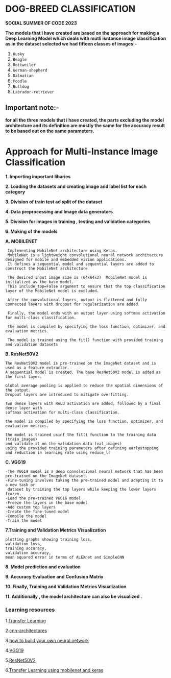 # DOG-BREED CLASSIFICATION


**SOCIAL SUMMER OF CODE 2023**

**The models that i have created are based on the approach for making a Deep Learning Model which deals with mutli isntance image classification as in the dataset selected we had fifteen classes of images:-**

1. `Husky`
2. `Beagle`
3. `Rottweiler`
4. `German-shepherd`
5. `Dalmatian`
6. `Poodle`
7. `Bulldog`
8. `Labrador-retriever`

## Important note:-

**for all the three models that i have created, the parts excluding the model architecture and its definition are mostly the same for the accuracy result to be based out on the same parameters.**

# Approach for Multi-Instance Image Classification

**1. Importing important libaries**

**2. Loading the datasets and creating image and label list for each category**

**3. Division of train test ad split of the dataset**

**4. Data preprocessing and Image data generators**

**5. Division for images in training , testing and validation categories**

**6. Making of the models**

**A. MOBILENET**

     Implementing MobileNet architecture using Keras.
     MobileNet is a lightweight convolutional neural network architecture designed for mobile and embedded vision applications.
     It defines a sequential model and sequential layers are added to construct the MobileNet architecture

     The desired input image size is (64x64x3)  MobileNet model is initialized as the base model.
     This include_top=False argument to ensure that the top classification layer of the MobileNet model is excluded.

     After the convolutional layers, output is flattened and fully connected layers with dropout for regularization are added

     Finally, the model ends with an output layer using softmax activation for multi-class classification.

     the model is compiled by specifying the loss function, optimizer, and evaluation metrics.

     The model is trained using the fit() function with provided training and validation datasets

**B. ResNet50V2**

    The ResNet50V2 model is pre-trained on the ImageNet dataset and is used as a feature extractor.
    A sequential model is created. The base ResNet50V2 model is added as the first layer.

    Global average pooling is applied to reduce the spatial dimensions of the output.
    Dropout layers are introduced to mitigate overfitting.

    Two dense layers with ReLU activation are added, followed by a final dense layer with
    softmax activation for multi-class classification.

    the model is compiled by specifying the loss function, optimizer, and evaluation metrics.

    the model is trained usinf the fit() function to the training data (train_images)
    and validate it on the validation data (val_images)
    using the provided training parameters after defining earlystopping and reduction in learning rate using reduce_lr

**C. VGG19**

    -The VGG19 model is a deep convolutional neural network that has been pre-trained on the ImageNet dataset.
    -Fine-tuning involves taking the pre-trained model and adapting it to a new task or
     dataset by training the top layers while keeping the lower layers frozen.
    -Load the pre-trained VGG16 model
    -Freeze the layers in the base model
    -Add custom top layers
    -Create the fine-tuned model
    -Compile the model
    -Train the model

**7.Training and Validation Metrics Visualization**

    plotting graphs showing training loss,
    validation loss,
    training accuracy,
    validation accuracy,
    mean squared error in terms of ALEXnet and SimpleCNN

**8. Model prediction and evaluation**

**9. Accuracy Evaluation and Confusion Matrix**

**10. Finally, Training and Validation Metrics Visualization**

**11. Additionally , the model architecture can also be visualized .**

### Learning resources

1.[Transfer Learning](https://towardsdatascience.com/a-comprehensive-hands-on-guide-to-transfer-learning-with-real-world-applications-in-deep-learning-212bf3b2f27a)

2.[cnn-architectures](https://medium.com/@RaghavPrabhu/cnn-architectures-lenet-alexnet-vgg-googlenet-and-resnet-7c81c017b848)

3.[how to build your own neural network](https://medium.com/towards-data-science/how-to-build-your-own-neural-network-from-scratch-in-python-68998a08e4f6)

4.[VGG19](https://medium.com/@AnasBrital98/vgg-16-and-vgg-19-cnn-architectures-d876f639cab7)

5.[ResNet50V2](https://medium.com/towards-data-science/build-a-custom-resnetv2-with-the-desired-depth-92892ec79d4b)

6.[Transfer Learning using mobilenet and keras](https://medium.com/towards-data-science/transfer-learning-using-mobilenet-and-keras-c75daf7ff299)
